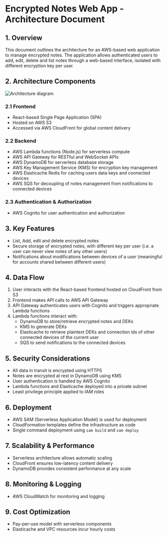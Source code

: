 # Encrypted Notes Web App - Architecture Document

## 1. Overview

This document outlines the architecture for an AWS-based web application to manage encrypted notes. The application allows authenticated users to add, edit, delete and list notes through a web-based interface, isolated with different encryption key per user.

## 2. Architecture Components

![Architecture diagram](https://lucid.app/publicSegments/view/3f665cb8-9f12-40b8-bd4e-bd9283b56d25/image.jpeg)

### 2.1 Frontend

- React-based Single Page Application (SPA)
- Hosted on AWS S3
- Accessed via AWS CloudFront for global content delivery

### 2.2 Backend

- AWS Lambda functions (Node.js) for serverless compute
- AWS API Gateway for RESTful and WebSocket APIs
- AWS DynamoDB for serverless database storage
- AWS Key Management Service (KMS) for encryption key management
- AWS Elasticache Redis for caching users data keys and connected devices
- AWS SQS for decoupling of notes management from notifications to connected devices

### 2.3 Authentication & Authorization

- AWS Cognito for user authentication and authorization

## 3. Key Features

- List, Add, edit and delete encrypted notes
- Secure storage of encrypted notes, with different key per user (i.e. a user can never view notes of any other users)
- Notifications about modifications between devices of a user (meaningful for accounts shared between different users)

## 4. Data Flow

1. User interacts with the React-based frontend hosted on CloudFront from S3
2. Frontend makes API calls to AWS API Gateway
3. API Gateway authenticates users with Cognito and triggers appropriate Lambda functions
4. Lambda functions interact with:
   - DynamoDB to store/retrieve encrypted notes and DEKs
   - KMS to generate DEKs
   - Elasticache to retrieve plaintext DEKs and connection ids of other connected devices of the current user
   - SQS to send notifications to the connected devices

## 5. Security Considerations

- All data in transit is encrypted using HTTPS
- Notes are encrypted at rest in DynamoDB using KMS
- User authentication is handled by AWS Cognito
- Lambda functions and Elasticache deployed into a private subnet
- Least privilege principle applied to IAM roles

## 6. Deployment

- AWS SAM (Serverless Application Model) is used for deployment
- CloudFormation templates define the infrastructure as code
- Single command deployment using `sam build` and `sam deploy`

## 7. Scalability & Performance

- Serverless architecture allows automatic scaling
- CloudFront ensures low-latency content delivery
- DynamoDB provides consistent performance at any scale

## 8. Monitoring & Logging

- AWS CloudWatch for monitoring and logging

## 9. Cost Optimization

- Pay-per-use model with serverless components
- Elasticache and VPC resources incur hourly costs
